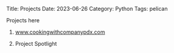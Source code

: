 Title: Projects
Date: 2023-06-26
Category: Python
Tags: pelican

Projects here
1. www.cookingwithcompanypdx.com

<Cooking Website here>

2. Project Spotlight